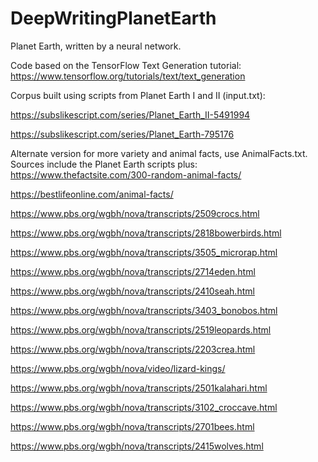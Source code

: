 # DeepWritingPlanetEarth
Planet Earth, written by a neural network.

Code based on the TensorFlow Text Generation tutorial:
https://www.tensorflow.org/tutorials/text/text_generation

Corpus built using scripts from Planet Earth I and II (input.txt): 

https://subslikescript.com/series/Planet_Earth_II-5491994

https://subslikescript.com/series/Planet_Earth-795176


Alternate version for more variety and animal facts, use AnimalFacts.txt. Sources include the Planet Earth scripts plus:
https://www.thefactsite.com/300-random-animal-facts/

https://bestlifeonline.com/animal-facts/

https://www.pbs.org/wgbh/nova/transcripts/2509crocs.html

https://www.pbs.org/wgbh/nova/transcripts/2818bowerbirds.html

https://www.pbs.org/wgbh/nova/transcripts/3505_microrap.html

https://www.pbs.org/wgbh/nova/transcripts/2714eden.html

https://www.pbs.org/wgbh/nova/transcripts/2410seah.html

https://www.pbs.org/wgbh/nova/transcripts/3403_bonobos.html

https://www.pbs.org/wgbh/nova/transcripts/2519leopards.html

https://www.pbs.org/wgbh/nova/transcripts/2203crea.html

https://www.pbs.org/wgbh/nova/video/lizard-kings/

https://www.pbs.org/wgbh/nova/transcripts/2501kalahari.html

https://www.pbs.org/wgbh/nova/transcripts/3102_croccave.html

https://www.pbs.org/wgbh/nova/transcripts/2701bees.html

https://www.pbs.org/wgbh/nova/transcripts/2415wolves.html
